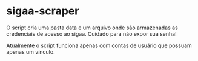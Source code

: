 # sigaa-scraper

O script cria uma pasta data e um arquivo onde são armazenadas as credenciais de acesso ao sigaa. Cuidado para não expor sua senha!

Atualmente o script funciona apenas com contas de usuário que possuam apenas um vínculo.
